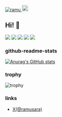 <a href="https://github.com/ramu/">
  <img src="https://komarev.com/ghpvc/?username=ramu" alt="ramu" />
</a>
<a href="https://github.com/ramu">
  <img height="20" src="https://img.shields.io/github/followers/ramu?label=follow&logo=github&style=flat" />
</a>

## Hi! 👋

![](http://github-profile-summary-cards.vercel.app/api/cards/profile-details?username=ramu&theme=zenburn)
![](http://github-profile-summary-cards.vercel.app/api/cards/repos-per-language?username=ramu&theme=zenburn)
![](http://github-profile-summary-cards.vercel.app/api/cards/most-commit-language?username=ramu&theme=zenburn)
![](http://github-profile-summary-cards.vercel.app/api/cards/stats?username=ramu&theme=zenburn)
![](http://github-profile-summary-cards.vercel.app/api/cards/productive-time?username=ramu&theme=zenburn&utcOffset=9)

### github-readme-stats

[![Anurag's GitHub stats](https://github-readme-stats.vercel.app/api?username=ramu&theme=merko)](https://github.com/anuraghazra/github-readme-stats)

### trophy

![trophy](https://github-profile-trophy.vercel.app/?username=ramu&theme=gruvbox)

### links

- [X(@ramusara)](http://twitter.com/ramusara)

<!--
**ramu/ramu** is a ✨ _special_ ✨ repository because its `README.md` (this file) appears on your GitHub profile.

Here are some ideas to get you started:

- 🔭 I’m currently working on ...
- 🌱 I’m currently learning ...
- 👯 I’m looking to collaborate on ...
- 🤔 I’m looking for help with ...
- 💬 Ask me about ...
- 📫 How to reach me: ...
- 😄 Pronouns: ...
- ⚡ Fun fact: ...
-->
